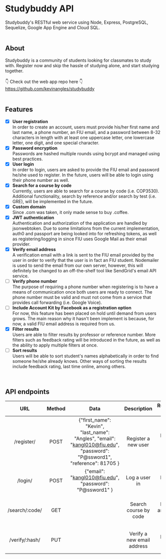 # Studybuddy API
Studybuddy's RESTful web service using Node, Express, PostgreSQL, Sequelize, Google App Engine and Cloud SQL.
<br/>
<br/>

## About
Studybuddy is a community of students looking for classmates to study with. Register now and skip the hassle of studying alone, and start studying together.
<br/>
<br/>
👇 Check out the web app repo here 👇
<br/>
https://github.com/kevinangles/studybuddy
<br/>
<br/>

## Features
- [x] <b>User registration</b> <br>
In order to create an account, users must provide his/her first name and last name, a phone number, an FIU email, and a password between 8-32 characters in length with at least one uppercase letter, one lowercase letter, one digit, and one special character.
- [x] <b>Password encryption</b> <br>
Passwords are hashed multiple rounds using bcrypt and managed using best practices.
- [x] <b>User login</b> <br>
In order to login, users are asked to provide the FIU email and password he/she used to register. In the future, users will be able to login using their phone number as well.
- [x] <b>Search for a course by code</b> <br>
Currently, users are able to search for a course by code (i.e. COP3530). Additional functionality, search by reference and/or search by test (i.e. GRE), will be implemented in the future.
- [x] <b>Custom domain</b> <br>
Since .com was taken, it only made sense to buy .coffee.
- [x] <b>JWT authentication</b>
      <br>
      Authentication and authorization of the application are handled by jsonwebtoken. Due to some limitations from the current implementation, auth0 and passport are being looked into for refreshing tokens, as well as registering/logging in since FIU uses Google Mail as their email provider.
- [x] <b>Verify email address</b>
      <br>
      A verification email with a link is sent to the FIU email provided by the user in order to verify that the user is in fact an FIU student. Nodemailer is used to send the email from our own server, however, this will definitely be changed to an off-the-shelf tool like SendGrid's email API service.
- [ ] <b>Verify phone number</b>
      <br>
      The purpose of requiring a phone number when registering is to have a means of communication once both users are ready to connect. The phone number must be valid and must not come from a service that provides call forwarding (i.e. Google Voice).
- [ ] <b>Include Account Kit by Facebook as a registration option </b>
      <br>
      For now, this feature has been placed on hold until demand from users grows. The main reason why it hasn't been implement is because, for now, a valid FIU email address is required from us.
- [x] <b>Filter results</b>
      <br>
      Users are able to filter results by professor or reference number. More filters such as feedback rating will be introduced in the future, as well as the ability to apply multiple filters at once.
- [ ] <b>Sort results</b>
      <br>
      Users will be able to sort student's names alphabetically in order to find someone he/she already knows. Other ways of       sorting the results include feedback rating, last time online, among others.
<br/>

## API endpoints
|       URL      | Method |                                                            Data                                                           |         Description        |                Response Codes               |
|:--------------:|:------:|:-------------------------------------------------------------------------------------------------------------------------:|:--------------------------:|:-------------------------------------------:|
|   /register/   |  POST  | {"first_name": "Kevin", "last_name": "Angles", "email": "kangl010@fiu.edu", "password": "P@ssword1", "reference": 81705 } |     Register a new user    |        200 - Returns new user's data        |
|     /login/    |  POST  |                                  {"email": "kangl010@fiu.edu", "password": "P@ssword1" }                                  |        Log a user in       |          200 - Returns user's data          |
| /search/:code/ |   GET  |                                                                                                                           |    Search course by code   | 200 - Returns array with course objects |
| /verify/:hash/ |   PUT  |                                                                                                                           | Verify a new email address |          200 - Returns user object          |
<br/>
